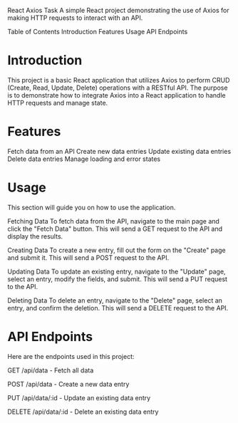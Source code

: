 React Axios Task
A simple React project demonstrating the use of Axios for making HTTP requests to interact with an API.

Table of Contents
Introduction
Features
Usage
API Endpoints




# Introduction
This project is a basic React application that utilizes Axios to perform CRUD (Create, Read, Update, Delete) operations with a RESTful API. The purpose is to demonstrate how to integrate Axios into a React application to handle HTTP requests and manage state.

# Features
Fetch data from an API
Create new data entries
Update existing data entries
Delete data entries
Manage loading and error states


# Usage
This section will guide you on how to use the application.

Fetching Data
To fetch data from the API, navigate to the main page and click the "Fetch Data" button. This will send a GET request to the API and display the results.

Creating Data
To create a new entry, fill out the form on the "Create" page and submit it. This will send a POST request to the API.

Updating Data
To update an existing entry, navigate to the "Update" page, select an entry, modify the fields, and submit. This will send a PUT request to the API.

Deleting Data
To delete an entry, navigate to the "Delete" page, select an entry, and confirm the deletion. This will send a DELETE request to the API.



# API Endpoints
Here are the endpoints used in this project:

GET /api/data - Fetch all data

POST /api/data - Create a new data entry

PUT /api/data/:id - Update an existing data entry

DELETE /api/data/:id - Delete an existing data entry


